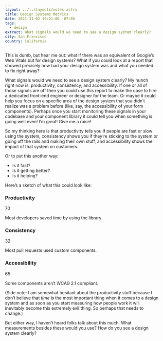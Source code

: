 ```yaml
---
layout: ../../layouts/notes.astro
title: Design Systems Metrics
date: 2021-11-02 19:21:00 -07:00
tags:
  - design
extract: What signals would we need to see a design system clearly?
city: San Francisco
country: California
---
```


This is dumb, but hear me out: what if there was an equivalent of Google’s Web Vitals but for design systems? What if you could look at a report that showed precisely how bad your design system was and what you needed to fix right away?

What signals would we need to see a design system clearly? My hunch right now is: productivity, consistency, and accessibility. If one or all of those signals are off then you could use this report to make the case to hire a dedicated front-end engineer or designer for the team. Or maybe it could help you focus on a specific area of the design system that you didn’t realize was a problem before (like, say, the accessibility of your form components). Perhaps once you start monitoring these signals in your codebase and your component library it could tell you when something is going well even! I’m great! Give me a raise!

So my thinking here is that productivity tells you if people are fast or slow using the system, consistency shows you if they’re sticking to the system or going off the rails and making their own stuff, and accessibility shows the impact of that system on customers.

Or to put this another way:

- Is it fast?
- Is it getting better?
- Is it helping?

Here’s a sketch of what this could look like:

<div class="metrics">
  <div class="metric-card good">
    <h3>Productivity</h3>
    <span class="score">70</span>
    <p>Most developers saved time by using the library.</p>
  </div>

  <div class="metric-card bad">
    <h3>Consistency</h3>
    <span class="score">32</span>
    <p>Most pull requests used custom components.</p>
  </div>

  <div class="metric-card good">
    <h3>Accessibility</h3>
    <span class="score">65</span>
    <p>Some components aren’t WCAG 2.1 compliant.</p>
  </div>
</div>

(Side note: I am somewhat hesitant about the productivity stuff because I don’t believe that _time_ is the most important thing when it comes to a design system and as soon as you start measuring how people work it will inevitably become this extremely evil thing. So perhaps that needs to change.)

But either way, I haven’t heard folks talk about this much. What measurements besides these would you use? How do you see a design system clearly?
